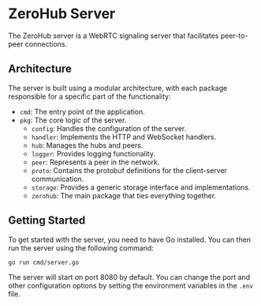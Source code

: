 # ZeroHub Server

The ZeroHub server is a WebRTC signaling server that facilitates peer-to-peer connections.

## Architecture

The server is built using a modular architecture, with each package responsible for a specific part of the functionality:

- `cmd`: The entry point of the application.
- `pkg`: The core logic of the server.
  - `config`: Handles the configuration of the server.
  - `handler`: Implements the HTTP and WebSocket handlers.
  - `hub`: Manages the hubs and peers.
  - `logger`: Provides logging functionality.
  - `peer`: Represents a peer in the network.
  - `proto`: Contains the protobuf definitions for the client-server communication.
  - `storage`: Provides a generic storage interface and implementations.
  - `zerohub`: The main package that ties everything together.

## Getting Started

To get started with the server, you need to have Go installed. You can then run the server using the following command:

```bash
go run cmd/server.go
```

The server will start on port 8080 by default. You can change the port and other configuration options by setting the environment variables in the `.env` file.
